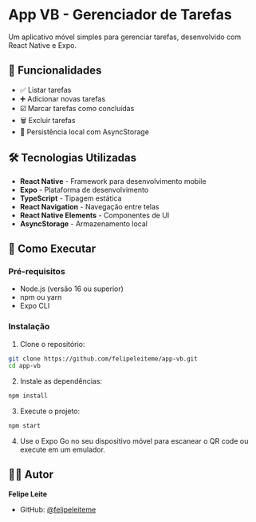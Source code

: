 # App VB - Gerenciador de Tarefas

Um aplicativo móvel simples para gerenciar tarefas, desenvolvido com React Native e Expo.

## 🚀 Funcionalidades

- ✅ Listar tarefas
- ➕ Adicionar novas tarefas
- ☑️ Marcar tarefas como concluídas
- 🗑️ Excluir tarefas
- 💾 Persistência local com AsyncStorage

## 🛠️ Tecnologias Utilizadas

- **React Native** - Framework para desenvolvimento mobile
- **Expo** - Plataforma de desenvolvimento
- **TypeScript** - Tipagem estática
- **React Navigation** - Navegação entre telas
- **React Native Elements** - Componentes de UI
- **AsyncStorage** - Armazenamento local

## 🚀 Como Executar

### Pré-requisitos
- Node.js (versão 16 ou superior)
- npm ou yarn
- Expo CLI

### Instalação

1. Clone o repositório:
```bash
git clone https://github.com/felipeleiteme/app-vb.git
cd app-vb
```

2. Instale as dependências:
```bash
npm install
```

3. Execute o projeto:
```bash
npm start
```

4. Use o Expo Go no seu dispositivo móvel para escanear o QR code ou execute em um emulador.

## 👨‍💻 Autor

**Felipe Leite**
- GitHub: [@felipeleiteme](https://github.com/felipeleiteme)
